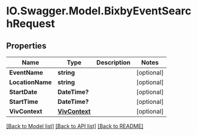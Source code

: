 # IO.Swagger.Model.BixbyEventSearchRequest
## Properties

Name | Type | Description | Notes
------------ | ------------- | ------------- | -------------
**EventName** | **string** |  | [optional] 
**LocationName** | **string** |  | [optional] 
**StartDate** | **DateTime?** |  | [optional] 
**StartTime** | **DateTime?** |  | [optional] 
**VivContext** | [**VivContext**](VivContext.md) |  | [optional] 

[[Back to Model list]](../README.md#documentation-for-models) [[Back to API list]](../README.md#documentation-for-api-endpoints) [[Back to README]](../README.md)


